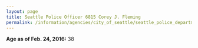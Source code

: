 ```yaml
---
layout: page
title: Seattle Police Officer 6815 Corey J. Fleming
permalink: /information/agencies/city_of_seattle/seattle_police_department/copbook/6815/
---
```


**Age as of Feb. 24, 2016:** 38
